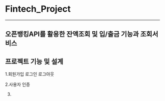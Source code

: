 # Fintech_Project
---
오픈뱅킹API를 활용한 잔액조회 및 입/출금 기능과 조회서비스
---
프로젝트 기능 및 설계
---
 1.회원가입 로그인 로그아웃

 2.사용자 인증

 3.
